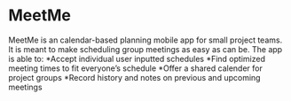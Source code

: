 # MeetMe

MeetMe is an calendar-based planning mobile app for small project teams. It is meant to make scheduling group meetings as easy as can be.
The app is able to:
*Accept individual user inputted schedules
*Find optimized meeting times to fit everyone’s schedule
*Offer a shared calender for project groups
*Record history and notes on previous and upcoming meetings
